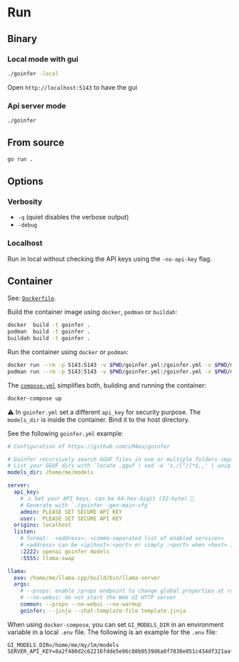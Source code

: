 # Run

## Binary

### Local mode with gui

```bash
./goinfer -local
```

Open `http://localhost:5143` to have the gui

### Api server mode

```bash
./goinfer
```

## From source

```bash
go run .
```

## Options

### Verbosity

- `-q` (quiet disables the verbose output)
- `-debug`

### Localhost

Run in local without checking the API keys using the `-no-api-key` flag.

## Container

See: [`Dockerfile`](https://github.com/LM4eu/goinfer/blob/main/Dockerfile).

Build the container image using `docker`, `podman` or `buildah`:

```bash
docker  build -t goinfer .
podman  build -t goinfer .
buildah build -t goinfer .
```

Run the container using `docker` or `podman`:

```bash
docker run --rm -p 5143:5143 -v $PWD/goinfer.yml:/goinfer.yml -v $PWD/models:/models goinfer
podman run --rm -p 5143:5143 -v $PWD/goinfer.yml:/goinfer.yml -v $PWD/models:/models goinfer
```

The [`compose.yml`](https://github.com/LM4eu/goinfer/blob/main/compose.yml)
simplifies both, building and running the container:

```bash
docker-compose up
```

⚠️ In `goinfer.yml` set a different `api_key` for security purpose.
The `models_dir` is inside the container. Bind it to the host directory.

See the following `goinfer.yml` example:

```yaml
# Configuration of https://github.com/LM4eu/goinfer

# Goinfer recursively search GGUF files in one or multiple folders separated by ':'
# List your GGUF dirs with `locate .gguf | sed -e 's,/[^/]*$,,' | uniq`
models_dir: /home/me/models

server:
  api_key:
    # ⚠️ Set your API keys, can be 64‑hex‑digit (32‑byte) 🚨
    # Generate with `./goinfer -gen-main-cfg`
    admin: PLEASE SET SECURE API KEY
    user:  PLEASE SET SECURE API KEY
  origins: localhost
  listen:
    # format:  <address>: <comma‑separated list of enabled services>
    # <address> can be <ip|host>:<port> or simply :<port> when <host> is localhost
    :2222: openai goinfer models
    :5555: llama-swap

llama:
  exe: /home/me/llama.cpp/build/bin/llama-server
  args:
    # --props: enable /props endpoint to change global properties at runtime
    # --no-webui: do not start the Web UI HTTP server
    common: --props --no-webui --no-warmup
    goinfer: --jinja --chat-template-file template.jinja
```

When using `docker-compose`,
you can set `GI_MODELS_DIR` in an environment variable
in a local `.env` file.
The following is an example for the `.env` file:

```env
GI_MODELS_DIR=/home/me/my/lm/models
SERVER_API_KEY=8a2f480d2c62216fdde5e06c88b0539d6a0f7030e051c434df321aafcfc7ff0d
```
